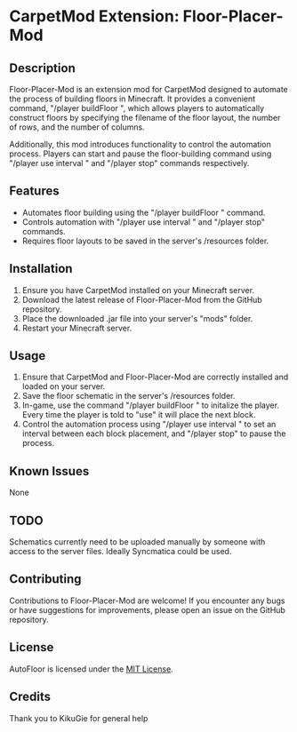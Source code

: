 # CarpetMod Extension: Floor-Placer-Mod

## Description
Floor-Placer-Mod is an extension mod for CarpetMod designed to automate the process of building floors in Minecraft. It provides a convenient command, "/player <name> buildFloor <filename> <rows> <columns>", which allows players to automatically construct floors by specifying the filename of the floor layout, the number of rows, and the number of columns.

Additionally, this mod introduces functionality to control the automation process. Players can start and pause the floor-building command using "/player <name> use interval <interval>" and "/player <name> stop" commands respectively.

## Features
- Automates floor building using the "/player <name> buildFloor <filename> <rows> <columns>" command.
- Controls automation with "/player <name> use interval <interval>" and "/player <name> stop" commands.
- Requires floor layouts to be saved in the server's /resources folder.

## Installation
1. Ensure you have CarpetMod installed on your Minecraft server.
2. Download the latest release of Floor-Placer-Mod from the GitHub repository.
3. Place the downloaded .jar file into your server's "mods" folder.
4. Restart your Minecraft server.

## Usage
1. Ensure that CarpetMod and Floor-Placer-Mod are correctly installed and loaded on your server.
2. Save the floor schematic in the server's /resources folder.
3. In-game, use the command "/player <name> buildFloor <filename> <rows> <columns>" to initalize the player. Every time the player is told to "use" it will place the next block.
4. Control the automation process using "/player <name> use interval <interval>" to set an interval between each block placement, and "/player <name> stop" to pause the process.

## Known Issues
None

## TODO
Schematics currently need to be uploaded manually by someone with access to the server files. Ideally Syncmatica could be used.

## Contributing
Contributions to Floor-Placer-Mod are welcome! If you encounter any bugs or have suggestions for improvements, please open an issue on the GitHub repository.

## License
AutoFloor is licensed under the [MIT License](LICENSE).

## Credits
Thank you to KikuGie for general help
